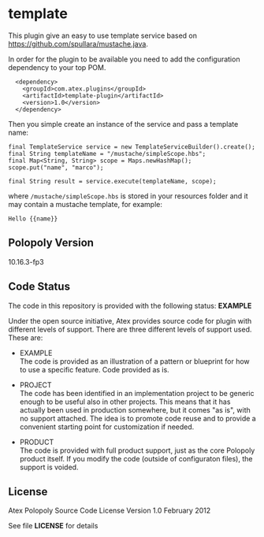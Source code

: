 template
================

This plugin give an easy to use template service based on https://github.com/spullara/mustache.java.

In order for the plugin to be available you need to add the configuration dependency to your top POM.
```
  <dependency>
    <groupId>com.atex.plugins</groupId>
    <artifactId>template-plugin</artifactId>
    <version>1.0</version>
  </dependency>

```

Then you simple create an instance of the service and pass a template name:

```
final TemplateService service = new TemplateServiceBuilder().create();
final String templateName = "/mustache/simpleScope.hbs";
final Map<String, String> scope = Maps.newHashMap();
scope.put("name", "marco");

final String result = service.execute(templateName, scope);
```

where `/mustache/simpleScope.hbs` is stored in your resources folder and it may contain a mustache template, for example:

```
Hello {{name}}
```
## Polopoly Version
10.16.3-fp3

## Code Status
The code in this repository is provided with the following status: **EXAMPLE**

Under the open source initiative, Atex provides source code for plugin with different levels of support. There are three different levels of support used. These are:

- EXAMPLE  
The code is provided as an illustration of a pattern or blueprint for how to use a specific feature. Code provided as is.

- PROJECT  
The code has been identified in an implementation project to be generic enough to be useful also in other projects. This means that it has actually been used in production somewhere, but it comes "as is", with no support attached. The idea is to promote code reuse and to provide a convenient starting point for customization if needed.

- PRODUCT  
The code is provided with full product support, just as the core Polopoly product itself.
If you modify the code (outside of configuraton files), the support is voided.


## License
Atex Polopoly Source Code License
Version 1.0 February 2012

See file **LICENSE** for details
